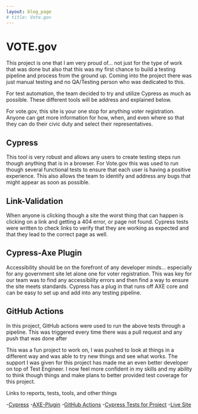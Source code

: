```yaml
---
layout: blog_page
# title: Vote.gov
---     
```



# VOTE.gov

This project is one that I am very proud of… not just for the type of work that was done but also that this was my first chance to build a testing pipeline and process from the ground up.  Coming into the project there was just manual testing and no QA/Testing person who was dedicated to this.  

For test automation, the team decided to try and utilize Cypress as much as possible. These different tools will be address and explained below.  

For vote.gov, this site is your one stop for anything voter registration.  Anyone can get more information for how, when, and even where so that they can do their civic duty and select their representatives. 

## Cypress

This tool is very robust and allows any users to create testing steps run though anything that is in a browser.  For Vote.gov this was used to run though several functional tests to ensure that each user is having a positive experience.  This also allows the team to identify and address any bugs that might appear as soon as possible. 

## Link-Validation 

When anyone is clicking though a site the worst thing that can happen is clicking on a link and getting a 404 error, or page not found.  Cypress tests were written to check links to verify that they are working as expected and that they lead to the correct page as well. 

## Cypress-Axe Plugin 

Accessibility should be on the forefront of any developer minds… especially for any government site let alone one for voter registration.  This was key for our team was to find any accessibility errors and then find a way to ensure the site meets standards.  Cypress has a plug in that runs off AXE core and can be easy to set up and add into any testing pipeline.  

## GitHub Actions

In this project, GitHub actions were used to run the above tests through a pipeline.  This was triggered every time there was a pull request and any push that was done after

This was a fun project to work on, I was pushed to look at things in a different way and was able to try new things and see what works.  The support I was given for this project has made me an even better developer on top of Test Engineer.  I now feel more confident in my skills and my ability to think though things and make plans to better provided test coverage for this project.  

Links to reports, tests, tools, and other things 

-[Cypress](https://www.cypress.io/)
-[AXE-Plugin](https://github.com/component-driven/cypress-axe)
-[GitHub Actions](https://github.com/features/actions)
-[Cypress Tests for Project](https://github.com/usagov/vote-gov/tree/staging/cypress/e2e)
-[Live Site](https://vote.gov/)

